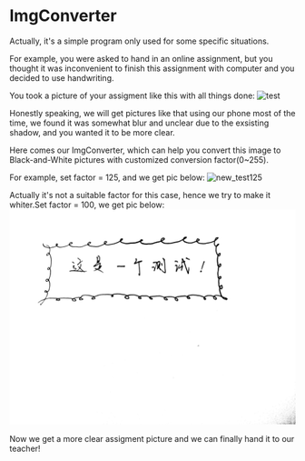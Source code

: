 # ImgConverter

Actually, it's a simple program only used for some specific situations.

For example, you were asked to hand in an online assignment, but you thought it was inconvenient to finish this assignment with computer and you decided to use handwriting. 


You took a picture of your assigment like this with all things done:
![test](https://github.com/daiwj5/Utility-gadgets/blob/master/ImgConverter/img/test.jpg)

Honestly speaking, we will get pictures like that using our phone most of the time, we found it was somewhat blur and unclear due to the exsisting shadow, and you wanted it to be more clear.

Here comes our ImgConverter, which can help you convert this image to Black-and-White pictures with customized conversion factor(0~255).

For example, set factor = 125, and we get pic below:
![new_test125](https://github.com/daiwj5/Utility-gadgets/blob/master/ImgConverter/img/new_test125.jpg)

Actually it's not a suitable factor for this case, hence we try to make it whiter.Set factor = 100, we get pic below:
![new_test100](https://github.com/daiwj5/Utility-gadgets/blob/master/ImgConverter/img/new_test100.jpg)

Now we get a more clear assigment picture and we can finally hand it to our teacher!
